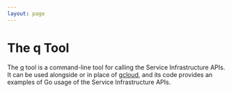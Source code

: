 ```yaml
---
layout: page
---
```

# The q Tool

The [q](https://github.com/agentio/q) tool is a command-line tool for calling the Service Infrastructure APIs. It can be used alongside or in place of [gcloud](https://cloud.google.com/sdk/gcloud), and its code provides an examples of Go usage of the Service Infrastructure APIs.